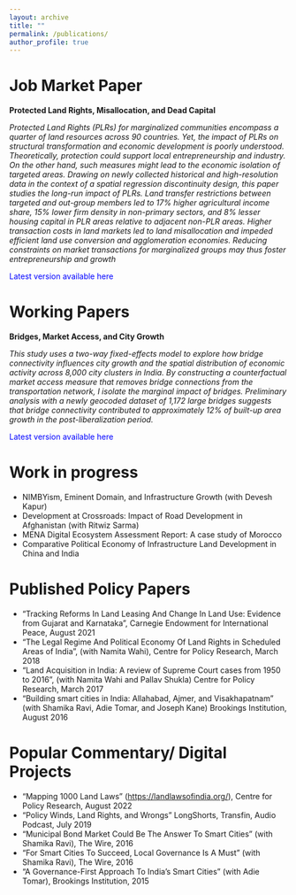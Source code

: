 ```yaml
---
layout: archive
title: ""
permalink: /publications/
author_profile: true
---
```

# Job Market Paper
**Protected Land Rights, Misallocation, and Dead Capital**

*Protected Land Rights (PLRs) for marginalized communities encompass a quarter of land resources across 90 countries.
Yet, the impact of PLRs on structural transformation and economic development is poorly understood. Theoretically,
protection could support local entrepreneurship and industry. On the other hand, such measures might lead to the economic
isolation of targeted areas. Drawing on newly collected historical and high-resolution data in the context of a spatial
regression discontinuity design, this paper studies the long-run impact of PLRs. Land transfer restrictions between targeted
and out-group members led to 17% higher agricultural income share, 15% lower firm density in non-primary sectors, and 8%
lesser housing capital in PLR areas relative to adjacent non-PLR areas. Higher transaction costs in land markets led to
land misallocation and impeded efficient land use conversion and agglomeration economies. Reducing constraints on
market transactions for marginalized groups may thus foster entrepreneurship and growth*

<span style="color:blue">Latest version available here</span>

# Working Papers
**Bridges, Market Access, and City Growth**

*This study uses a two-way fixed-effects model to explore how bridge connectivity influences city growth and the spatial distribution of economic activity across 8,000 city clusters in India. By constructing a counterfactual market access measure that removes bridge connections from the transportation network, I isolate the marginal impact of bridges. Preliminary analysis with a newly geocoded dataset of 1,172 large bridges suggests that bridge connectivity contributed to approximately 12% of built-up area growth in the post-liberalization period.*

<span style="color:blue">Latest version available here</span>

# Work in progress
* NIMBYism, Eminent Domain, and Infrastructure Growth (with Devesh Kapur)
* Development at Crossroads: Impact of Road Development in Afghanistan (with Ritwiz Sarma)
* MENA Digital Ecosystem Assessment Report: A case study of Morocco
* Comparative Political Economy of Infrastructure Land Development in China and India

# Published Policy Papers
* “Tracking Reforms In Land Leasing And Change In Land Use: Evidence from Gujarat and Karnataka”,
Carnegie Endowment for International Peace, August 2021
* “The Legal Regime And Political Economy Of Land Rights in Scheduled Areas of India”,
(with Namita Wahi), Centre for Policy Research, March 2018
* “Land Acquisition in India: A review of Supreme Court cases from 1950 to 2016”,
(with Namita Wahi and Pallav Shukla) Centre for Policy Research, March 2017
* “Building smart cities in India: Allahabad, Ajmer, and Visakhapatnam”
(with Shamika Ravi, Adie Tomar, and Joseph Kane) Brookings Institution, August 2016

# Popular Commentary/ Digital Projects
* “Mapping 1000 Land Laws” (https://landlawsofindia.org/), Centre for Policy Research, August 2022
* “Policy Winds, Land Rights, and Wrongs” LongShorts, Transfin, Audio Podcast, July 2019
* “Municipal Bond Market Could Be The Answer To Smart Cities” (with Shamika Ravi), The Wire, 2016
* “For Smart Cities To Succeed, Local Governance Is A Must” (with Shamika Ravi), The Wire, 2016
* “A Governance-First Approach To India’s Smart Cities” (with Adie Tomar), Brookings Institution, 2015

